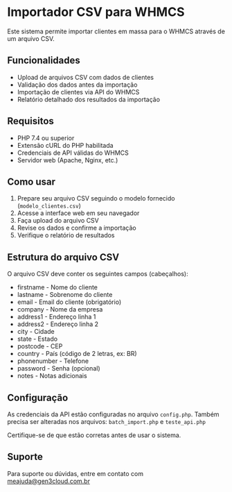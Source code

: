 # Importador CSV para WHMCS

Este sistema permite importar clientes em massa para o WHMCS através de um arquivo CSV.

## Funcionalidades

- Upload de arquivos CSV com dados de clientes
- Validação dos dados antes da importação
- Importação de clientes via API do WHMCS
- Relatório detalhado dos resultados da importação

## Requisitos

- PHP 7.4 ou superior
- Extensão cURL do PHP habilitada
- Credenciais de API válidas do WHMCS
- Servidor web (Apache, Nginx, etc.)

## Como usar

1. Prepare seu arquivo CSV seguindo o modelo fornecido (`modelo_clientes.csv`)
2. Acesse a interface web em seu navegador
3. Faça upload do arquivo CSV
4. Revise os dados e confirme a importação
5. Verifique o relatório de resultados

## Estrutura do arquivo CSV

O arquivo CSV deve conter os seguintes campos (cabeçalhos):

- firstname - Nome do cliente
- lastname - Sobrenome do cliente
- email - Email do cliente (obrigatório)
- company - Nome da empresa
- address1 - Endereço linha 1
- address2 - Endereço linha 2
- city - Cidade
- state - Estado
- postcode - CEP
- country - País (código de 2 letras, ex: BR)
- phonenumber - Telefone
- password - Senha (opcional)
- notes - Notas adicionais

## Configuração

As credenciais da API estão configuradas no arquivo `config.php`.
Também precisa ser alteradas nos arquivos: `batch_import.php` e `teste_api.php`

Certifique-se de que estão corretas antes de usar o sistema.

## Suporte

Para suporte ou dúvidas, entre em contato com meajuda@gen3cloud.com.br
